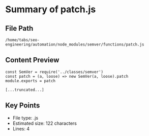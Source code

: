 # Summary of patch.js
  
## File Path
`/home/tabs/seo-engineering/automation/node_modules/semver/functions/patch.js`

## Content Preview
```
const SemVer = require('../classes/semver')
const patch = (a, loose) => new SemVer(a, loose).patch
module.exports = patch

[...truncated...]
```

## Key Points
- File type: .js
- Estimated size: 122 characters
- Lines: 4
